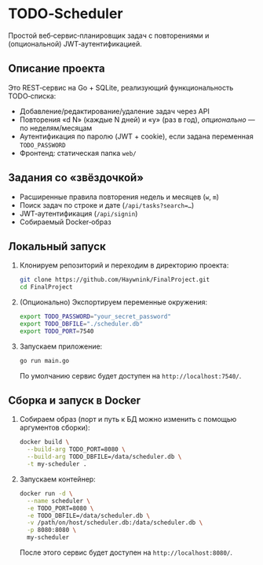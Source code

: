 # TODO‑Scheduler

Простой веб‑сервис‑планировщик задач с повторениями и (опциональной) JWT‑аутентификацией.

## Описание проекта

Это REST‑сервис на Go + SQLite, реализующий функциональность TODO‑списка:

- Добавление/редактирование/удаление задач через API
- Повторения «d N» (каждые N дней) и «y» (раз в год), *опционально* — по неделям/месяцам
- Аутентификация по паролю (JWT + cookie), если задана переменная `TODO_PASSWORD`
- Фронтенд: статическая папка `web/`

## Задания со «звёздочкой»

- Расширенные правила повторения недель и месяцев (`w`, `m`)
- Поиск задач по строке и дате (`/api/tasks?search=…`)
- JWT‑аутентификация (`/api/signin`)
- Собираемый Docker‑образ

## Локальный запуск

1. Клонируем репозиторий и переходим в директорию проекта:
    ```bash
    git clone https://github.com/Haywnink/FinalProject.git
    cd FinalProject
    ```

2. (Опционально) Экспортируем переменные окружения:
    ```bash
    export TODO_PASSWORD="your_secret_password"
    export TODO_DBFILE="./scheduler.db"
    export TODO_PORT=7540
    ```

3. Запускаем приложение:
    ```bash
    go run main.go
    ```

   По умолчанию сервис будет доступен на `http://localhost:7540/`.

## Сборка и запуск в Docker

1. Собираем образ (порт и путь к БД можно изменить с помощью аргументов сборки):
    ```bash
    docker build \
      --build-arg TODO_PORT=8080 \
      --build-arg TODO_DBFILE=/data/scheduler.db \
      -t my-scheduler .
    ```

2. Запускаем контейнер:
    ```bash
    docker run -d \
      --name scheduler \
      -e TODO_PORT=8080 \
      -e TODO_DBFILE=/data/scheduler.db \
      -v /path/on/host/scheduler.db:/data/scheduler.db \
      -p 8080:8080 \
      my-scheduler
    ```

   После этого сервис будет доступен на `http://localhost:8080/`.

